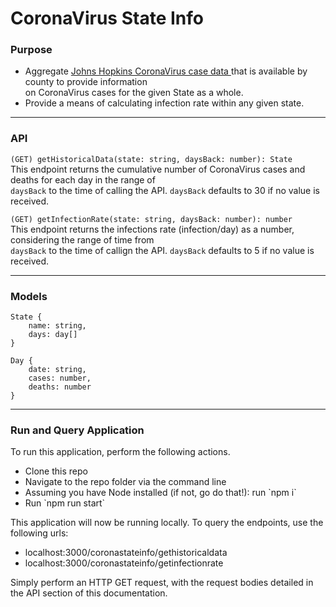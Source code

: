 # **CoronaVirus State Info**

### **Purpose**
<ul>
    <li>
        Aggregate 
        <a href="https://corona.lmao.ninja/">
            Johns Hopkins CoronaVirus case data
        </a>
        that is available by county to provide information <br />
        on CoronaVirus cases for the given State as a whole.
    </li>
    <li>
        Provide a means of calculating infection rate within any given state.
    </li>
</ul>

<hr />

### **API**

`(GET) getHistoricalData(state: string, daysBack: number): State` <br />
This endpoint returns the cumulative number of CoronaVirus cases and deaths for each day in the range of <br /> 
`daysBack` to the time of calling the API. `daysBack` defaults to 30 if no value is received.

`(GET) getInfectionRate(state: string, daysBack: number): number` <br />
This endpoint returns the infections rate (infection/day) as a number, considering the range of time from <br />
`daysBack` to the time of callign the API. `daysBack` defaults to 5 if no value is received.

<hr />

### **Models**

```
State {
    name: string,
    days: day[]
}

Day {
    date: string,
    cases: number,
    deaths: number
}
```
 <hr />

### **Run and Query Application**
To run this application, perform the following actions.
<ul>
    <li>Clone this repo</li>
    <li>Navigate to the repo folder via the command line</li>
    <li>Assuming you have Node installed (if not, go do that!): run `npm i`</li>
    <li>Run `npm run start`</li>
</ul>

This application will now be running locally. To query the endpoints, use the following urls:
<ul><li>localhost:3000/coronastateinfo/gethistoricaldata</li>
<li>localhost:3000/coronastateinfo/getinfectionrate</li></ul>

Simply perform an HTTP GET request, with the request bodies detailed in the API section of this documentation.